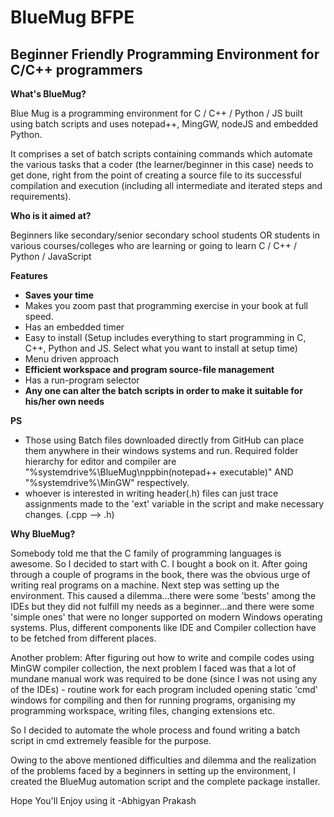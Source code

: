 # BlueMug BFPE
## Beginner Friendly Programming Environment for C/C++ programmers 

**What's BlueMug?**

Blue Mug is a programming environment for C / C++ / Python / JS built using batch scripts and uses notepad++, MingGW, nodeJS and embedded Python.

It comprises a set of batch scripts containing commands which automate 
the various tasks that a coder (the learner/beginner in this case) 
needs to get done, right from the point of creating a source file 
to its successful compilation and execution (including all intermediate and 
iterated steps and requirements).

**Who is it aimed at?**

Beginners like secondary/senior secondary school students OR students in various 
courses/colleges who are learning or going to learn C / C++ / Python / JavaScript 

**Features**

* **Saves your time**
* Makes you zoom past that programming exercise in your book at full speed.
* Has an embedded timer
* Easy to install (Setup includes everything to start programming in C, C++, Python and JS. Select what you want to install at setup time)
* Menu driven approach
* **Efficient workspace and program source-file management**
* Has a run-program selector
* **Any one can alter the batch scripts in order to make it suitable for his/her own needs**

**PS**

* Those using Batch files downloaded directly from GitHub can place them anywhere in their windows systems
and run. Required folder hierarchy for editor and compiler are "%systemdrive%\BlueMug\nppbin\(notepad++ executable)"  AND "%systemdrive%\MinGW" respectively.
* whoever is interested in writing header(.h) files can just trace assignments made to the 'ext' variable in the script 
and make necessary changes. (.cpp --> .h)

**Why BlueMug?**

Somebody told me that the C family of programming languages is awesome. So I decided to 
start with C. I bought a book on it. After going through a couple of programs in the book, 
there was the obvious urge of writing real programs on a machine. Next step was setting up the environment.
This caused a dilemma...there were some 'bests' among the IDEs but 
they did not fulfill my needs as a beginner...and there were some 'simple ones' that were no longer supported 
on modern Windows operating systems. Plus, different components like IDE and Compiler collection have to be fetched from different places.

Another problem: After figuring out how to write and compile codes using MinGW compiler collection, the next problem 
I faced was that a lot of mundane manual work was required to be done (since I was not using 
any of the IDEs) - routine work for each program included opening static 'cmd' windows for compiling and then for running programs, organising my programming workspace, 
writing files, changing extensions etc. 

So I decided to automate the whole process and found writing a batch script in cmd extremely feasible for the purpose. 

Owing to the above mentioned difficulties and dilemma and the realization of the problems faced by a beginners in setting up the environment, 
I created the BlueMug automation script and the complete package installer.

Hope You'll Enjoy using it
-Abhigyan Prakash 




